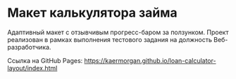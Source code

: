 # Макет калькулятора займа

Адаптивный макет с отзывчивым прогресс-баром за ползунком. Проект реализован в рамках выполнения тестового задания на должность Веб-разработчика.

Ссылка на GitHub Pages: https://kaermorgan.github.io/loan-calculator-layout/index.html
